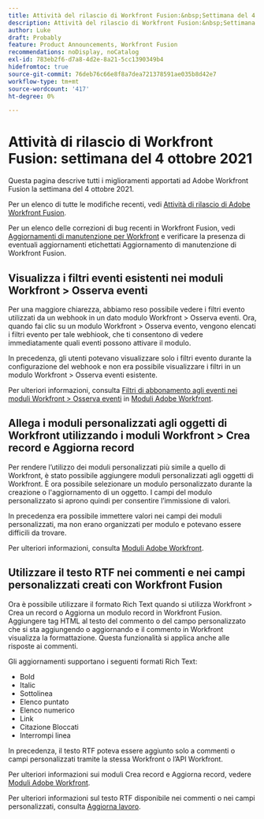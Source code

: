 ```yaml
---
title: Attività del rilascio di Workfront Fusion:&nbsp;Settimana del 4 ottobre 2021
description: Attività del rilascio di Workfront Fusion:&nbsp;Settimana del 4 ottobre 2021
author: Luke
draft: Probably
feature: Product Announcements, Workfront Fusion
recommendations: noDisplay, noCatalog
exl-id: 783eb2f6-d7a8-4d2e-8a21-5cc1390349b4
hidefromtoc: true
source-git-commit: 76deb76c66e8f8a7dea721378591ae035b8d42e7
workflow-type: tm+mt
source-wordcount: '417'
ht-degree: 0%

---
```


# Attività di rilascio di Workfront Fusion: settimana del 4 ottobre 2021

Questa pagina descrive tutti i miglioramenti apportati ad Adobe Workfront Fusion la settimana del 4 ottobre 2021.

Per un elenco di tutte le modifiche recenti, vedi [Attività di rilascio di Adobe Workfront Fusion](../../../product-announcements/product-releases/fusion-release-activity/fusion-release-activity.md).

Per un elenco delle correzioni di bug recenti in Workfront Fusion, vedi [Aggiornamenti di manutenzione per Workfront](https://experienceleague.adobe.com/docs/workfront-known-issues/releases/current-updates.html) e verificare la presenza di eventuali aggiornamenti etichettati Aggiornamento di manutenzione di Workfront Fusion.

## Visualizza i filtri eventi esistenti nei moduli Workfront > Osserva eventi

Per una maggiore chiarezza, abbiamo reso possibile vedere i filtri evento utilizzati da un webhook in un dato modulo Workfront > Osserva eventi. Ora, quando fai clic su un modulo Workfront > Osserva evento, vengono elencati i filtri evento per tale webhiook, che ti consentono di vedere immediatamente quali eventi possono attivare il modulo.

In precedenza, gli utenti potevano visualizzare solo i filtri evento durante la configurazione del webhook e non era possibile visualizzare i filtri in un modulo Workfront > Osserva eventi esistente.

Per ulteriori informazioni, consulta [Filtri di abbonamento agli eventi nei moduli Workfront > Osserva eventi](../../../workfront-fusion/apps-and-their-modules/workfront-modules.md#event) in [Moduli Adobe Workfront](../../../workfront-fusion/apps-and-their-modules/workfront-modules.md).

## Allega i moduli personalizzati agli oggetti di Workfront utilizzando i moduli Workfront > Crea record e Aggiorna record

Per rendere l’utilizzo dei moduli personalizzati più simile a quello di Workfront, è stato possibile aggiungere moduli personalizzati agli oggetti di Workfront. È ora possibile selezionare un modulo personalizzato durante la creazione o l&#39;aggiornamento di un oggetto. I campi del modulo personalizzato si aprono quindi per consentire l’immissione di valori.

In precedenza era possibile immettere valori nei campi dei moduli personalizzati, ma non erano organizzati per modulo e potevano essere difficili da trovare.

Per ulteriori informazioni, consulta [Moduli Adobe Workfront](../../../workfront-fusion/apps-and-their-modules/workfront-modules.md).

## Utilizzare il testo RTF nei commenti e nei campi personalizzati creati con Workfront Fusion

Ora è possibile utilizzare il formato Rich Text quando si utilizza Workfront > Crea un record o Aggiorna un modulo record in Workfront Fusion. Aggiungere tag HTML al testo del commento o del campo personalizzato che si sta aggiungendo o aggiornando e il commento in Workfront visualizza la formattazione. Questa funzionalità si applica anche alle risposte ai commenti.

Gli aggiornamenti supportano i seguenti formati Rich Text:

* Bold
* Italic
* Sottolinea
* Elenco puntato
* Elenco numerico
* Link
* Citazione Bloccati
* Interrompi linea

In precedenza, il testo RTF poteva essere aggiunto solo a commenti o campi personalizzati tramite la stessa Workfront o l’API Workfront.

Per ulteriori informazioni sui moduli Crea record e Aggiorna record, vedere [Moduli Adobe Workfront](../../../workfront-fusion/apps-and-their-modules/workfront-modules.md).

Per ulteriori informazioni sul testo RTF disponibile nei commenti o nei campi personalizzati, consulta [Aggiorna lavoro](../../../workfront-basics/updating-work-items-and-viewing-updates/update-work.md).
